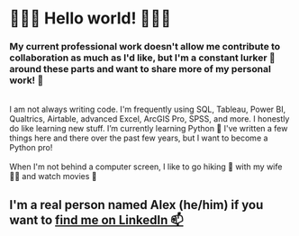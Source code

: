 <h1> 👋👋👋 Hello world! 👋👋👋</h1>
<h3>My current professional work doesn't allow me contribute to collaboration as much as I'd like, but I'm a constant lurker 👀 around these parts and want to share more of my personal work! 🔄</h3>
<br>I am not always writing code. I'm frequently using SQL, Tableau, Power BI, Qualtrics, Airtable, advanced Excel, ArcGIS Pro, SPSS, and more. I honestly do like learning new stuff. I’m currently learning Python 🐍 I've written a few things here and there over the past few years, but I want to become a Python pro! 
<br><br>When I'm not behind a computer screen, I like to go hiking 🐾 with my wife 🙋‍♀️ and watch movies 📼
<br><h2>I'm a real person named Alex (he/him) if you want to <a href="https://www.linkedin.com/in/alexvardell" target="_blank" alt="link to my LinkedIn">find me on LinkedIn 📫</a></h2>

<!--
**413xv/413xv** is a ✨ _special_ ✨ repository because its `README.md` (this file) appears on your GitHub profile.
-->
